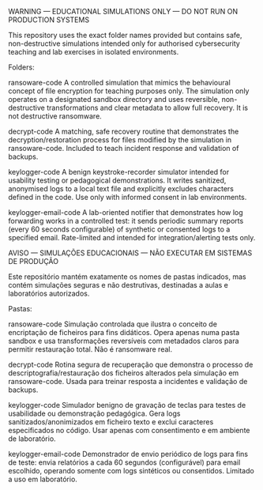 WARNING — EDUCATIONAL SIMULATIONS ONLY — DO NOT RUN ON PRODUCTION SYSTEMS

This repository uses the exact folder names provided but contains safe, non-destructive simulations intended only for authorised cybersecurity teaching and lab exercises in isolated environments.

Folders:

ransoware-code
A controlled simulation that mimics the behavioural concept of file encryption for teaching purposes only. The simulation only operates on a designated sandbox directory and uses reversible, non-destructive transformations and clear metadata to allow full recovery. It is not destructive ransomware.

decrypt-code
A matching, safe recovery routine that demonstrates the decryption/restoration process for files modified by the simulation in ransoware-code. Included to teach incident response and validation of backups.

keylogger-code
A benign keystroke-recorder simulator intended for usability testing or pedagogical demonstrations. It writes sanitized, anonymised logs to a local text file and explicitly excludes characters defined in the code. Use only with informed consent in lab environments.

keylogger-email-code
A lab-oriented notifier that demonstrates how log forwarding works in a controlled test: it sends periodic summary reports (every 60 seconds configurable) of synthetic or consented logs to a specified email. Rate-limited and intended for integration/alerting tests only.

AVISO — SIMULAÇÕES EDUCACIONAIS — NÃO EXECUTAR EM SISTEMAS DE PRODUÇÃO

Este repositório mantém exatamente os nomes de pastas indicados, mas contém simulações seguras e não destrutivas, destinadas a aulas e laboratórios autorizados.

Pastas:

ransoware-code
Simulação controlada que ilustra o conceito de encriptação de ficheiros para fins didáticos. Opera apenas numa pasta sandbox e usa transformações reversíveis com metadados claros para permitir restauração total. Não é ransomware real.

decrypt-code
Rotina segura de recuperação que demonstra o processo de descriptografia/restauração dos ficheiros alterados pela simulação em ransoware-code. Usada para treinar resposta a incidentes e validação de backups.

keylogger-code
Simulador benigno de gravação de teclas para testes de usabilidade ou demonstração pedagógica. Gera logs sanitizados/anonimizados em ficheiro texto e exclui caracteres especificados no código. Usar apenas com consentimento e em ambiente de laboratório.

keylogger-email-code
Demonstrador de envio periódico de logs para fins de teste: envia relatórios a cada 60 segundos (configurável) para email escolhido, operando somente com logs sintéticos ou consentidos. Limitado a uso em laboratório.

